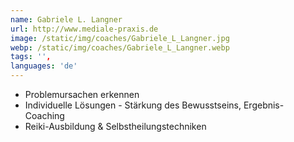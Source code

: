 ```yaml
---
name: Gabriele L. Langner
url: http://www.mediale-praxis.de
image: /static/img/coaches/Gabriele_L_Langner.jpg
webp: /static/img/coaches/Gabriele_L_Langner.webp
tags: '',
languages: 'de'
---
```


<ul><li>Problemursachen erkennen&nbsp;</li><li>Individuelle Lösungen - Stärkung des Bewusstseins, Ergebnis-Coaching&nbsp;</li><li>Reiki-Ausbildung &amp; Selbstheilungstechniken</li></ul>